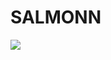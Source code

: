 # SALMONN

<div style='display:flex; gap: 0.25rem; '>
<a href='https://cc05390016b28419fd.gradio.live'><img src='https://img.shields.io/badge/gradio-Demo-blue'></a>
</div>

